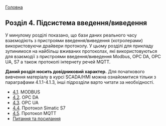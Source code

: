 [Головна](README.md)

## Розділ 4. Підсистема введення/виведення

У минулому розділі показано, що бази даних реального часу взаємодіють з пристроями введення/виведення (котролерами) використовуючи драйвери протоколу. У цьому розділі для прикладу зупинимося на найбільш вживаних протоколах, які використовуються для взаємодії з пристроями введення/виведення Modbus, OPC DA, OPC UA, S7 а також протоколі інтернету речей MQTT.

**Даний розділ носить довідниковий характер.** Для початкового вивчення матеріалу в курсі SCADA/HMI можна ознайомитися тільки з параграфами 4.1.1-4.1.3, інші підрозділи варто читати за необхідності.  

- [4.1](4_1.md). MODBUS
- [4.2](4_2.md). OPC DA
- [4.3](4_3.md). OPC UA
- [4.4](4_4.md). Протокол Simatic S7
- [4.5](4_5.md). Протокол MQTT
- [Питання та посилання](4_q.md)
